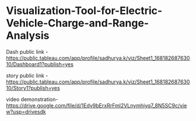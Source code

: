 # Visualization-Tool-for-Electric-Vehicle-Charge-and-Range-Analysis


Dash public link - https://public.tableau.com/app/profile/sadhurya.k/viz/Sheet1_16818268763010/Dashboard1?publish=yes

story public link -https://public.tableau.com/app/profile/sadhurya.k/viz/Sheet1_16818268763010/Story1?publish=yes

video demonstration- https://drive.google.com/file/d/1Edy9bErxRrFml2VLnymhiyq7_8N5SC9c/view?usp=drivesdk
